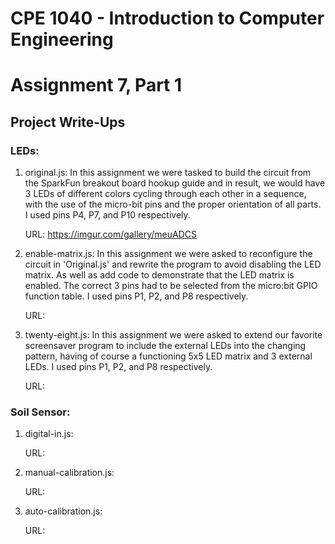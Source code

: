 # CPE 1040 - Introduction to Computer Engineering
# Assignment 7, Part 1

## Project Write-Ups

### LEDs: 
1. original.js: In this assignment we were tasked to build the circuit from the SparkFun breakout board hookup guide and in result, we would have 3 LEDs of different colors cycling through each other in a sequence, with the use of the micro-bit pins and the proper orientation of all parts. I used pins P4, P7, and P10 respectively.

    URL: https://imgur.com/gallery/meuADCS

2. enable-matrix.js: In this assignment we were asked to reconfigure the circuit in 'Original.js' and rewrite the program to avoid disabling the LED matrix. As well as add code to demonstrate that the LED matrix is enabled. The correct 3 pins had to be selected from the micro:bit GPIO function table. I used pins P1, P2, and P8 respectively. 

    URL:

3. twenty-eight.js: In this assignment we were asked to extend our favorite screensaver program to include the external LEDs into the changing pattern, having of course a functioning 5x5 LED matrix and 3 external LEDs. I used pins P1, P2, and P8 respectively.

    URL:

### Soil Sensor:
1. digital-in.js:

    URL:

2. manual-calibration.js:

    URL:

3. auto-calibration.js:

    URL:
